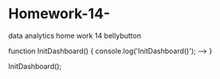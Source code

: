 # Homework-14-
data analytics home work 14 bellybutton 


function InitDashboard()
{
    console.log('InitDashboard()');
     -->
}

InitDashboard();